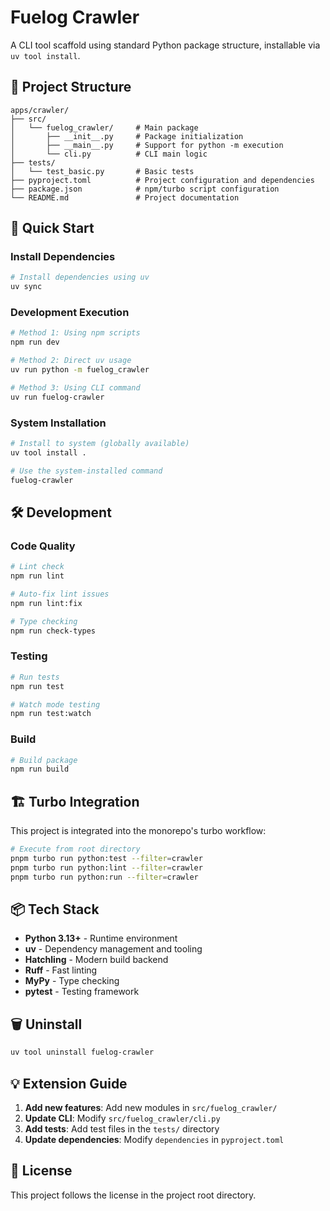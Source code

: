 # Fuelog Crawler

A CLI tool scaffold using standard Python package structure, installable via `uv tool install`.

## 📁 Project Structure

```
apps/crawler/
├── src/
│   └── fuelog_crawler/     # Main package
│       ├── __init__.py     # Package initialization
│       ├── __main__.py     # Support for python -m execution
│       └── cli.py          # CLI main logic
├── tests/
│   └── test_basic.py       # Basic tests
├── pyproject.toml          # Project configuration and dependencies
├── package.json            # npm/turbo script configuration
└── README.md               # Project documentation
```

## 🚀 Quick Start

### Install Dependencies

```bash
# Install dependencies using uv
uv sync
```

### Development Execution

```bash
# Method 1: Using npm scripts
npm run dev

# Method 2: Direct uv usage
uv run python -m fuelog_crawler

# Method 3: Using CLI command
uv run fuelog-crawler
```

### System Installation

```bash
# Install to system (globally available)
uv tool install .

# Use the system-installed command
fuelog-crawler
```

## 🛠️ Development

### Code Quality

```bash
# Lint check
npm run lint

# Auto-fix lint issues
npm run lint:fix

# Type checking
npm run check-types
```

### Testing

```bash
# Run tests
npm run test

# Watch mode testing
npm run test:watch
```

### Build

```bash
# Build package
npm run build
```

## 🏗️ Turbo Integration

This project is integrated into the monorepo's turbo workflow:

```bash
# Execute from root directory
pnpm turbo run python:test --filter=crawler
pnpm turbo run python:lint --filter=crawler
pnpm turbo run python:run --filter=crawler
```

## 📦 Tech Stack

- **Python 3.13+** - Runtime environment
- **uv** - Dependency management and tooling
- **Hatchling** - Modern build backend
- **Ruff** - Fast linting
- **MyPy** - Type checking
- **pytest** - Testing framework

## 🗑️ Uninstall

```bash
uv tool uninstall fuelog-crawler
```

## 💡 Extension Guide

1. **Add new features**: Add new modules in `src/fuelog_crawler/`
2. **Update CLI**: Modify `src/fuelog_crawler/cli.py`
3. **Add tests**: Add test files in the `tests/` directory
4. **Update dependencies**: Modify `dependencies` in `pyproject.toml`

## 📄 License

This project follows the license in the project root directory.
